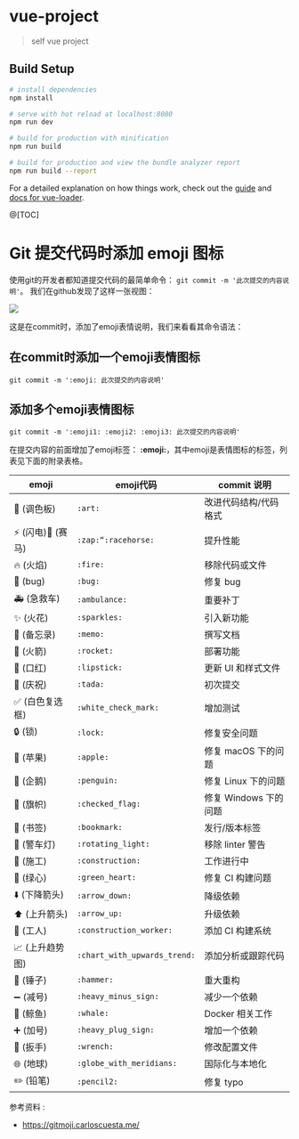# vue-project

> self vue project

## Build Setup

``` bash
# install dependencies
npm install

# serve with hot reload at localhost:8080
npm run dev

# build for production with minification
npm run build

# build for production and view the bundle analyzer report
npm run build --report
```

For a detailed explanation on how things work, check out the [guide](http://vuejs-templates.github.io/webpack/) and [docs for vue-loader](http://vuejs.github.io/vue-loader).




@[TOC]
# Git 提交代码时添加 emoji 图标

使用git的开发者都知道提交代码的最简单命令： ```git commit -m '此次提交的内容说明'```。
我们在github发现了这样一张视图：

![](1-git-emoji.png)

这是在commit时，添加了emoji表情说明，我们来看看其命令语法：


## 在commit时添加一个emoji表情图标
```git
git commit -m ':emoji: 此次提交的内容说明'
```

## 添加多个emoji表情图标

```git
git commit -m ':emoji1: :emoji2: :emoji3: 此次提交的内容说明'
```

在提交内容的前面增加了emoji标签：  **:emoji:**，其中emoji是表情图标的标签，列表见下面的附录表格。


|emoji|	emoji代码	|commit 说明
|----|----|----|
|:art: (调色板)|	```:art:```	|改进代码结构/代码格式
|:zap: (闪电):racehorse: (赛马)|	```:zap:“:racehorse:```	|提升性能
|:fire: (火焰)|	```:fire:```|	移除代码或文件
|:bug: (bug)|	```:bug:```	|修复 bug
|:ambulance: (急救车)|	```:ambulance:```|	重要补丁
|:sparkles: (火花)|	```:sparkles:```	|引入新功能
|:memo: (备忘录)	|```:memo:```	|撰写文档
|:rocket: (火箭)	|```:rocket:```	|部署功能
|:lipstick: (口红)	|```:lipstick:```	|更新 UI 和样式文件
|:tada: (庆祝)	|```:tada:```	|初次提交
|:white_check_mark: (白色复选框)	|```:white_check_mark:```	|增加测试
|:lock: (锁)	|```:lock:```	|修复安全问题
|:apple: (苹果)	|```:apple:```|	修复 macOS 下的问题
|:penguin: (企鹅)|	```:penguin:```|	修复 Linux 下的问题
|:checkered_flag: (旗帜)|	```:checked_flag:```	|修复 Windows 下的问题
|:bookmark: (书签)|	```:bookmark:```	|发行/版本标签
|:rotating_light: (警车灯)|	```:rotating_light:```	|移除 linter 警告
|:construction: (施工)|	```:construction:```	|工作进行中
|:green_heart: (绿心)	|```:green_heart:```	|修复 CI 构建问题
|:arrow_down: (下降箭头)	|```:arrow_down:```	|降级依赖
|:arrow_up: (上升箭头)|	```:arrow_up:```	|升级依赖
|:construction_worker: (工人)|	```:construction_worker:```	|添加 CI 构建系统
|:chart_with_upwards_trend: (上升趋势图)|	```:chart_with_upwards_trend:```	|添加分析或跟踪代码
|:hammer: (锤子)|	```:hammer:```	|重大重构
|:heavy_minus_sign: (减号)|	```:heavy_minus_sign:```|	减少一个依赖
|:whale: (鲸鱼)	|```:whale:```	|Docker 相关工作
|:heavy_plus_sign: (加号)|	```:heavy_plug_sign:```	|增加一个依赖
|:wrench: (扳手)	|```:wrench:```	|修改配置文件
|:globe_with_meridians: (地球)|	```:globe_with_meridians:```|	国际化与本地化
|:pencil2: (铅笔)|	```:pencil2:```|	修复 typo


参考资料 :

- https://gitmoji.carloscuesta.me/

